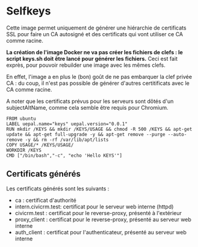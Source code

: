 # Selfkeys

Cette image permet uniquement de générer une hiérarchie de certificats SSL pour faire un CA autosigné et des certificats qui vont utiliser ce CA comme racine.

**La création de l'image Docker ne va pas créer les fichiers de clefs : le script keys.sh doit être lancé pour générer les fichiers.** Ceci est fait exprès, pour pouvoir rebuilder une image avec les mêmes clefs.

En effet, l'image a en plus le (bon) goût de ne pas embarquer la clef privée CA : du coup, il n'est pas possible de générer d'autres certitificats avec le CA comme racine.

A noter que les certificats prévus pour les serveurs sont dôtés d'un subjectAltName, comme cela semble être requis pour Chromium.

``` Docker
FROM ubuntu
LABEL uepal.name="keys" uepal.version="0.0.1"
RUN mkdir /KEYS && mkdir /KEYS/USAGE && chmod -R 500 /KEYS && apt-get update && apt-get full-upgrade -y && apt-get remove --purge --auto-remove -y && rm -rf /var/lib/apt/lists
COPY USAGE/* /KEYS/USAGE/
WORKDIR /KEYS
CMD ["/bin/bash","-c", "echo 'Hello KEYS'"]
```

## Certificats générés

Les certificats générés sont les suivants :

* ca : certificat d'authorité
* intern.civicrm.test: certificat pour le serveur web interne (httpd)
* civicrm.test : certificat pour le reverse-proxy, présenté à l'extérieur
* proxy_client : certificat pour le reverse-proxy, présenté au serveur web interne
* auth_client : certificat pour l'authenticateur, présenté au serveur web interne